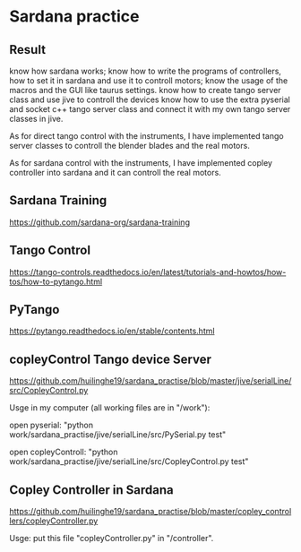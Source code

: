 # Sardana practice

Result
---------------------------------------------------------------------------------------------------------------------------------------

   know how sardana works;
   know how to write the programs of controllers, how to set it in sardana and use it to controll motors;
   know the usage of the macros and the GUI like taurus settings.
   know how to create tango server class and use jive to controll the devices 
   know how to use the extra pyserial and socket c++ tango server class and connect it with my own tango server classes in jive. 
  
   As for direct tango control with the instruments, I have implemented tango server classes to controll the blender blades and the real motors. 
   
   As for sardana control with the instruments, I have implemented copley controller into sardana and it can controll the real motors.
   
  
Sardana Training
----------------------------------------------------
https://github.com/sardana-org/sardana-training

Tango Control
----------------------------------------------------
https://tango-controls.readthedocs.io/en/latest/tutorials-and-howtos/how-tos/how-to-pytango.html

PyTango 
------------------------------------------------------
https://pytango.readthedocs.io/en/stable/contents.html


copleyControl Tango device Server
-------------------------------------------------------

https://github.com/huilinghe19/sardana_practise/blob/master/jive/serialLine/src/CopleyControl.py


Usge in my computer (all working files are in "/work"): 

open pyserial: "python work/sardana_practise/jive/serialLine/src/PySerial.py test"

open copleyControll: "python work/sardana_practise/jive/serialLine/src/CopleyControl.py test"



Copley Controller in Sardana
---------------------------------------
https://github.com/huilinghe19/sardana_practise/blob/master/copley_controllers/copleyController.py

Usge: put this file "copleyController.py" in "/controller".



